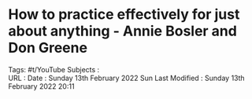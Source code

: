 # How to practice effectively for just about anything - Annie Bosler and Don Greene
Tags: #t/YouTube 
Subjects :  
URL : 
Date : Sunday 13th February 2022
Sun Last Modified : Sunday 13th February 2022 20:11
